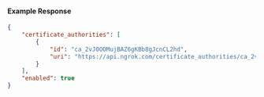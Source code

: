 <!-- Code generated for API Clients. DO NOT EDIT. -->

#### Example Response

```json
{
	"certificate_authorities": [
		{
			"id": "ca_2vJ0OOMujBAZ6gKBb8gJcnCL2hd",
			"uri": "https://api.ngrok.com/certificate_authorities/ca_2vJ0OOMujBAZ6gKBb8gJcnCL2hd"
		}
	],
	"enabled": true
}
```
